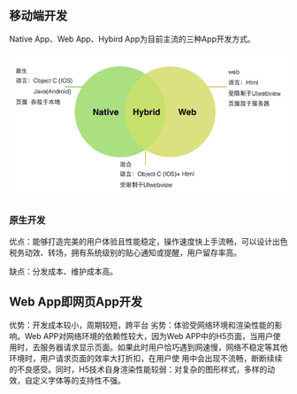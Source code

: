 ## 移动端开发

Native App、Web App、Hybird App为目前主流的三种App开发方式。

![title](https://raw.githubusercontent.com/XQLong/Image-Hosting/master/gitnote/2019/08/15/1565878687519-1565878687815.png)

### 原生开发

优点：能够打造完美的用户体验且性能稳定，操作速度快上手流畅，可以设计出色税务动效、转场，拥有系统级别的贴心通知或提醒，用户留存率高。

缺点：分发成本、维护成本高。

## Web App即网页App开发

优势：开发成本较小，周期较短，跨平台
劣势：体验受网络环境和渲染性能的影响。Web APP对网络环境的依赖性较大，因为Web APP中的H5页面，当用户使用时，去服务器请求显示页面。如果此时用户恰巧遇到网速慢，网络不稳定等其他环境时，用户请求页面的效率大打折扣，在用户使 用中会出现不流畅，断断续续的不良感受。同时，H5技术自身渲染性能较弱：对复杂的图形样式，多样的动效，自定义字体等的支持性不强。
